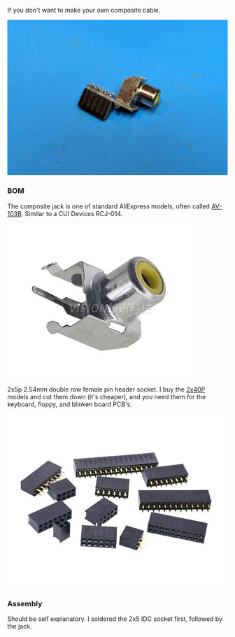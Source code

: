 If you don't want to make your own composite cable.

<img src="../docs/composite-video-adapter.jpg" alt="composite-video-adapter" />

### BOM

The composite jack is one of standard AliExpress models, often called [AV-103B](https://www.aliexpress.us/item/3256803528316207.html).  Similar to a CUI Devices RCJ-014.

<img src="../docs/composite-video-jack.jpg" alt="composite-video-jack" />

2x5p 2.54mm double row female pin header socket.  I buy the [2x40P](https://www.aliexpress.us/item/2251832703602124.html) models and cut them down (it's cheaper), and you need them for the keyboard, floppy, and blinken board PCB's.

<img src="../docs/2.54mm-female-pin-headers.jpg" alt="2.54mm-female-pin-headers" />



### Assembly

Should be self explanatory. I soldered the 2x5 IDC socket first, followed by the jack.

